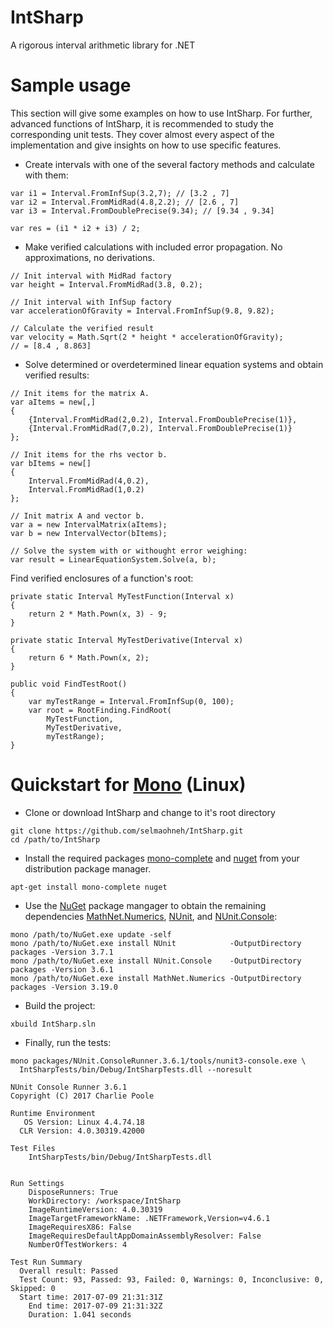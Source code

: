 # IntSharp

A rigorous interval arithmetic library for .NET

# Sample usage

This section will give some examples on how to use IntSharp. For further, advanced functions of IntSharp, it is
recommended to study the corresponding unit tests. They cover almost every aspect of
the implementation and give insights on how to use specific features.

* Create intervals with one of the several factory methods and calculate with them:

```
var i1 = Interval.FromInfSup(3.2,7); // [3.2 , 7]
var i2 = Interval.FromMidRad(4.8,2.2); // [2.6 , 7]
var i3 = Interval.FromDoublePrecise(9.34); // [9.34 , 9.34]

var res = (i1 * i2 + i3) / 2;
```

* Make verified calculations with included error propagation. No approximations, no derivations.

```
// Init interval with MidRad factory
var height = Interval.FromMidRad(3.8, 0.2);

// Init interval with InfSup factory
var accelerationOfGravity = Interval.FromInfSup(9.8, 9.82);

// Calculate the verified result
var velocity = Math.Sqrt(2 * height * accelerationOfGravity);
// = [8.4 , 8.863]
```

* Solve determined or overdetermined linear equation systems and obtain verified results:

```
// Init items for the matrix A.
var aItems = new[,]
{
    {Interval.FromMidRad(2,0.2), Interval.FromDoublePrecise(1)},
    {Interval.FromMidRad(7,0.2), Interval.FromDoublePrecise(1)}
};

// Init items for the rhs vector b.
var bItems = new[]
{
    Interval.FromMidRad(4,0.2),
    Interval.FromMidRad(1,0.2)
};

// Init matrix A and vector b.
var a = new IntervalMatrix(aItems);
var b = new IntervalVector(bItems);

// Solve the system with or withought error weighing:
var result = LinearEquationSystem.Solve(a, b);
```

Find verified enclosures of a function's root:

```
private static Interval MyTestFunction(Interval x)
{
    return 2 * Math.Pown(x, 3) - 9;
}

private static Interval MyTestDerivative(Interval x)
{
    return 6 * Math.Pown(x, 2);
}

public void FindTestRoot()
{
    var myTestRange = Interval.FromInfSup(0, 100);
    var root = RootFinding.FindRoot(
        MyTestFunction, 
        MyTestDerivative,
        myTestRange);
}
```

# Quickstart for [Mono](http://www.mono-project.com/) (Linux)

* Clone or download IntSharp and change to it's root directory

```
git clone https://github.com/selmaohneh/IntSharp.git
cd /path/to/IntSharp
```

* Install the required packages [mono-complete](https://packages.debian.org/stretch/mono-complete)
and [nuget](https://packages.debian.org/stretch/nuget) from your distribution package manager.

```
apt-get install mono-complete nuget
```

* Use the [NuGet](https://www.nuget.org/) package mangager to obtain the remaining dependencies
[MathNet.Numerics](https://www.nuget.org/packages/MathNet.Numerics/3.19.0),
[NUnit](https://www.nuget.org/packages/NUnit/3.7.1), and
[NUnit.Console](https://www.nuget.org/packages/NUnit.Console/3.6.1):


```
mono /path/to/NuGet.exe update -self
mono /path/to/NuGet.exe install NUnit            -OutputDirectory packages -Version 3.7.1
mono /path/to/NuGet.exe install NUnit.Console    -OutputDirectory packages -Version 3.6.1
mono /path/to/NuGet.exe install MathNet.Numerics -OutputDirectory packages -Version 3.19.0
```

* Build the project:

```
xbuild IntSharp.sln
```

* Finally, run the tests:

```
mono packages/NUnit.ConsoleRunner.3.6.1/tools/nunit3-console.exe \
  IntSharpTests/bin/Debug/IntSharpTests.dll --noresult
```
```
NUnit Console Runner 3.6.1
Copyright (C) 2017 Charlie Poole

Runtime Environment
   OS Version: Linux 4.4.74.18
  CLR Version: 4.0.30319.42000

Test Files
    IntSharpTests/bin/Debug/IntSharpTests.dll


Run Settings
    DisposeRunners: True
    WorkDirectory: /workspace/IntSharp
    ImageRuntimeVersion: 4.0.30319
    ImageTargetFrameworkName: .NETFramework,Version=v4.6.1
    ImageRequiresX86: False
    ImageRequiresDefaultAppDomainAssemblyResolver: False
    NumberOfTestWorkers: 4

Test Run Summary
  Overall result: Passed
  Test Count: 93, Passed: 93, Failed: 0, Warnings: 0, Inconclusive: 0, Skipped: 0
  Start time: 2017-07-09 21:31:31Z
    End time: 2017-07-09 21:31:32Z
    Duration: 1.041 seconds
```
